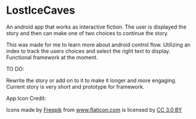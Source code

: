 # LostIceCaves
An android app that works as interactive fiction. The user is displayed the story and then can make one of two choices to continue the story.


This was made for me to learn more about android control flow. Utilizing an index to track the users choices and select the right text to display. Functional framework at the moment.


TO DO:


Rewrite the story or add on to it to make it longer and more engaging. Current story is very short and prototype for framework.




App Icon Credit:


<div>Icons made by <a href="https://www.freepik.com/" title="Freepik">Freepik</a> from <a href="https://www.flaticon.com/" 			    title="Flaticon">www.flaticon.com</a> is licensed by <a href="http://creativecommons.org/licenses/by/3.0/" 			    title="Creative Commons BY 3.0" target="_blank">CC 3.0 BY</a></div>
